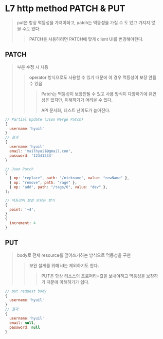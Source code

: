 # L7 http method PATCH & PUT

> put은 항상 멱등성을 가져야하고, patch는 멱등성을 가질 수 도 있고 가지지 않을 수도 있다.
>
> > PATCH을 사용하려면 PATCH에 맞게 client UI를 변경해야한다.

## PATCH

> 부분 수정 시 사용
>
> > operator 방식으로도 사용할 수 있기 때문에 이 경우 멱등성이 보장 안될 수 있음
> >
> > > Patch는 멱등성이 보장안될 수 있고 사용 방식이 다양하기에 유연성은 있지만, 이해하기가 어려울 수 있다.
> > >
> > > API 문서화, 테스트 난이도가 높아진다.

```js
// Partial Update (Json Merge Patch)
{
  username:'hyuil'
}
// 결과
{
  username:'hyuil'
  email: 'mailhyuil@gmail.com',
  password: '12341234'
}

// Json Patch
[
  { op: "replace", path: "/nickname", value: "newName" },
  { op: "remove", path: "/age" },
  { op: "add", path: "/tags/0", value: "dev" },
];

// 멱등성이 보장 안되는 방식
{
  point: '+4',
}
{
  increment: 4
}
```

## PUT

> body로 전체 resource를 덮어쓰기하는 방식으로 멱등성을 구현
>
> > 보완 설계를 위해 id는 제외하기도 한다.
> >
> > > PUT은 항상 리소스의 프로퍼티=값을 보내야하고 멱등성을 보장하기 때문에 이해하기가 쉽다.

```js
// put request body
{
  username:'hyuil'
}
// 결과
{
  username:'hyuil'
  email: null,
  password: null
}
```
